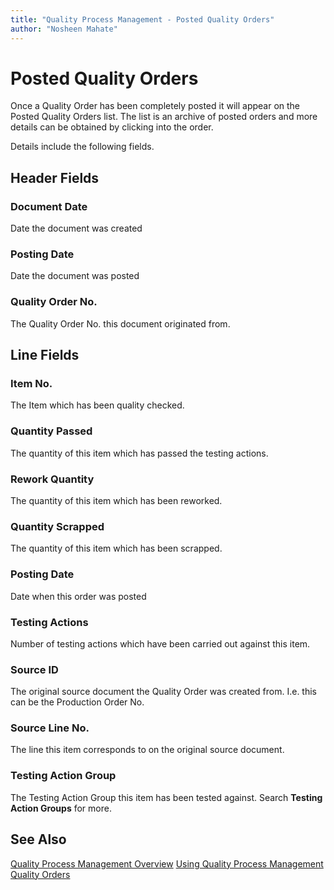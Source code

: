 ```yaml
---
title: "Quality Process Management - Posted Quality Orders"
author: "Nosheen Mahate"
---
```


# Posted Quality Orders
Once a Quality Order has been completely posted it will appear on the Posted Quality Orders list. The list is an archive of posted orders and more details can be obtained by clicking into the order. 

Details include the following fields.
## Header Fields
### Document Date
Date the document was created
### Posting Date
Date the document was posted
### Quality Order No.
The Quality Order No. this document originated from. 
## Line Fields
### Item No.
The Item which has been quality checked.
### Quantity Passed
The quantity of this item which has passed the testing actions.
### Rework Quantity
The quantity of this item which has been reworked.
### Quantity Scrapped
The quantity of this item which has been scrapped.
### Posting Date
Date when this order was posted
### Testing Actions
Number of testing actions which have been carried out against this item.
### Source ID
The original source document the Quality Order was created from. I.e. this can be the Production Order No. 
### Source Line No.
The line this item corresponds to on the original source document.
### Testing Action Group
The Testing Action Group this item has been tested against. Search **Testing Action Groups** for more.

## See Also
[Quality Process Management Overview](.\qpm-overview.md)
[Using Quality Process Management](.\qpm-using.md)
[Quality Orders](.\qpm-quality-order.md)